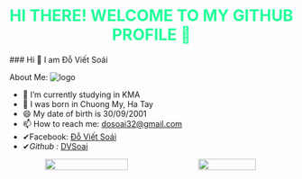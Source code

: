  <h1 style="color: #21ff9a;" align="center">HI THERE! WELCOME TO MY GITHUB PROFILE 👋</h1>
 ### Hi  👋 I am Đỗ Viết Soái



About Me:                                                                                                         ![logo](https://img.icons8.com/external-wanicon-lineal-color-wanicon/344/external-panda-china-wanicon-lineal-color-wanicon.png)
                                                                          
- 🔭 I’m currently studying in KMA
- 🌱 I was born in Chuong My, Ha Tay
- 😄 My date of birth is 30/09/2001  
- 📫 How to reach me: dosoai32@gmail.com
- ✔Facebook: [Đỗ Viết Soái](https://www.facebook.com/soaidoviet)
- ✔*Github :* [DVSoai](https://github.com/DVSoai)

<div width="100%" align="center" style="display: flex">
  <img width="54%" src="https://github-readme-stats.vercel.app/api?username=DVSoai&count_private=true&theme=radical&show_icons=true"/>
  <img width="45%" src="https://github-readme-stats.vercel.app/api/top-langs/?username=DVSoai&layout=compact&title_color=fe428e&text_color=A9FEF7&icon_color=007bff&bg_color=141321">
</div>

